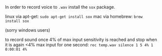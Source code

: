 In order to record voice to `.wav` install the `sox` package.

linux via apt-get:   `sudo apt-get install sox`
mac via homebrew:    `brew install sox`

(sorry windows users)

to record sound once 4% of max input sensitivity is reached and stop when it is again <4% max input for one second:
`rec temp.wav silence 1 5 4% 1 0:00:01 4%`


